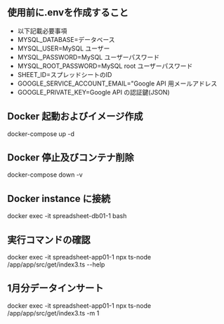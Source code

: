 ## 使用前に.envを作成すること
- 以下記載必要事項
 - MYSQL_DATABASE=データベース
 - MYSQL_USER=MySQL ユーザー
 - MYSQL_PASSWORD=MySQL ユーザーパスワード
 - MYSQL_ROOT_PASSWORD=MySQL root ユーザーパスワード
 - SHEET_ID=スプレッドシートのID
 - GOOGLE_SERVICE_ACCOUNT_EMAIL="Google API 用メールアドレス
 - GOOGLE_PRIVATE_KEY=Google API の認証鍵(JSON)
 


## Docker 起動およびイメージ作成
docker-compose up -d 

## Docker 停止及びコンテナ削除
docker-compose down -v

## Docker instance に接続
docker exec -it spreadsheet-db01-1 bash

## 実行コマンドの確認
docker exec -it spreadsheet-app01-1 npx ts-node /app/app/src/get/index3.ts --help

## 1月分データインサート
docker exec -it spreadsheet-app01-1 npx ts-node /app/app/src/get/index3.ts -m 1 